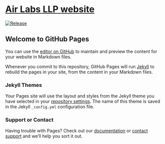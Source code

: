 
# [Air Labs LLP website](https://airlabs.one)
[![Release](https://github.com/airlabsgit/airlabs.one/actions/workflows/pages/pages-build-deployment/badge.svg)](https://github.com/airlabsgit/airlabs.one/actions/workflows/pages/pages-build-deployment)
## Welcome to GitHub Pages

You can use the [editor on GitHub](https://github.com/airlabsgit/airlabs.one/edit/main/README.md) to maintain and preview the content for your website in Markdown files.

Whenever you commit to this repository, GitHub Pages will run [Jekyll](https://jekyllrb.com/) to rebuild the pages in your site, from the content in your Markdown files.

### Jekyll Themes

Your Pages site will use the layout and styles from the Jekyll theme you have selected in your [repository settings](https://github.com/airlabsgit/airlabs.one/settings). The name of this theme is saved in the Jekyll `_config.yml` configuration file.

### Support or Contact

Having trouble with Pages? Check out our [documentation](https://docs.github.com/categories/github-pages-basics/) or [contact support](https://github.com/contact) and we’ll help you sort it out.
